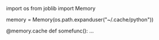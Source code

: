 
import os
from joblib import Memory

memory = Memory(os.path.expanduser("~/.cache/python"))

@memory.cache
def somefunc():
    ...

